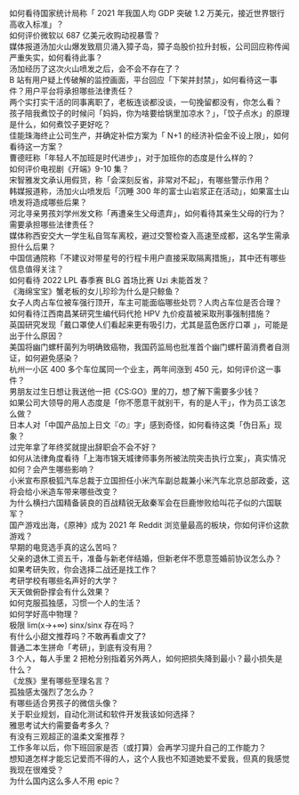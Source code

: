 如何看待国家统计局称「 2021 年我国人均 GDP 突破 1.2 万美元，接近世界银行高收入标准」？  
如何评价微软以 687 亿美元收购动视暴雪？  
媒体报道汤加火山爆发致扇贝涌入獐子岛，獐子岛股价拉升封板，公司回应称传闻严重失实，如何看待此事？  
汤加经历了这次火山喷发之后，会不会不存在了？  
B 站有用户疑上传破解的监控画面，平台回应「下架并封禁」，如何看待这一事件？用户平台将承担哪些法律责任？  
两个实打实干活的同事离职了，老板连谈都没谈，一句挽留都没有，你怎么看？  
孩子陪我煮饺子的时候问「妈妈，你为啥要给锅里加凉水？」，「饺子点水」的原理是什么，如何煮饺子更好吃？  
佳能珠海终止公司生产，并确定补偿方案为「 N+1 的经济补偿金不设上限」，如何看待这一方案？  
曹德旺称「年轻人不加班是时代进步」，对于加班你的态度是什么样的？  
如何评价电视剧《开端》9-10 集？  
宋智雅发文承认用假货，称「会深刻反省，非常对不起」，有哪些警示作用？  
韩媒报道称，汤加火山喷发后「沉睡 300 年的富士山岩浆正在活动」，如果富士山喷发将造成哪些后果？  
河北寻亲男孩刘学州发文称「再遭亲生父母遗弃」，如何看待其亲生父母的行为？需要承担哪些法律责任？  
媒体称西安交大一学生私自驾车离校，避过交警检查入高速至成都，这名学生需承担什么后果？  
中国信通院称「不建议对带星号的行程卡用户直接采取隔离措施」，其中还有哪些信息值得关注？  
如何看待 2022 LPL 春季赛 BLG 首场比赛 Uzi 未能首发？  
《海绵宝宝》蟹老板的女儿珍珍为什么是只鲸鱼？  
女子人肉占车位被车强行顶开，车主可能面临哪些处罚？人肉占车位是否合理？  
如何看待江西南昌某研究生编代码代抢 HPV 九价疫苗被采取刑事强制措施？  
英国研究发现「戴口罩使人们看起来更有吸引力，尤其是蓝色医疗口罩 」，可能是出于什么原因？  
美国将幽门螺杆菌列为明确致癌物，我国药监局也批准首个幽门螺杆菌消费者自测证，如何避免感染？  
杭州一小区 400 多个车位属同一个业主，两年间涨到 450 元，如何评价这一事件？  
男朋友过生日想让我送他一把《CS:GO》里的刀，想了解下需要多少钱？  
如果公司大领导的用人态度是「你不愿意干就别干，有的是人干」，作为员工该怎么做？  
日本人对「中国产品加上日文『の』字」感到奇怪，如何看待这类「伪日系」现象？  
过完年拿了年终奖就提出辞职会不会不好？  
如何从法律角度看待「上海市锦天城律师事务所被法院突击执行立案」，真实情况如何？会产生哪些影响？  
小米宣布原极狐汽车总裁于立国担任小米汽车副总裁兼小米汽车北京总部政委，这将会给小米造车带来哪些改变？  
为什么横扫六国精备装良的百战精锐无敌秦军会在巨鹿惨败给叫花子似的六国联军？  
国产游戏出海，《原神》成为 2021 年 Reddit 浏览量最高的板块，你如何评价这款游戏？  
早期的电竞选手真的这么苦吗？  
父亲的退休工资五千，准备与新老伴结婚，但新老伴不愿意签婚前协议怎么办？  
如果考研失败，你会选择二战还是找工作？  
考研学校有哪些名声好的大学？  
天天做俯卧撑会有什么效果？  
如何克服孤独感，习惯一个人的生活？  
如何学好高中物理？  
极限 lim(x→+∞) sinx/sinx 存在吗？  
有什么小甜文推荐吗？不敢再看虐文了?  
普通二本生拼命「考研」，到底有没有用？  
3 个人，每人手里 2 把枪分别指着另外两人，如何把损失降到最小？最小损失是什么？  
《龙族》里有哪些至理名言？  
孤独感太强烈了怎么办？  
有哪些适合男孩子的微信头像？  
关于职业规划，自动化测试和软件开发我该如何选择？  
雅思考试大约需要备考多久？  
有没有三观超正的温柔文案推荐？  
工作多年以后，你下班回家是否（或打算）会再学习提升自己的工作能力？  
想知道怎样才能忘记爱而不得的人，这个人我也不知道她爱不爱我，但真的我感觉我现在很难受？  
为什么国内这么多人不用 epic？  

